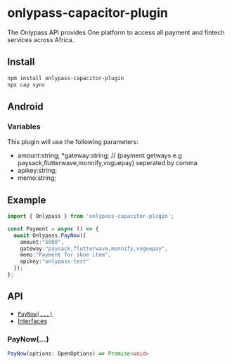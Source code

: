# onlypass-capacitor-plugin

The Onlypass API provides One platform to access all payment and fintech services across Africa.

## Install

```bash
npm install onlypass-capacitor-plugin
npx cap sync
```

## Android

### Variables

This plugin will use the following  parameters:
* amount:string;
*gateway:string; // (payment getways e.g paysack,flutterwave,monnify,voguepay) seperated by comma
* apikey:string;
* memo:string;

## Example

```typescript
import { Onlypass } from 'onlypass-capacitor-plugin';

const Payment = async () => {
  await Onlypass.PayNow({
    amount:"5000",
    gateway:"paysack,flutterwave,monnify,voguepay",
    memo:"Payment for shoe item",
    apikey:"onlypass-test"
  });
};
```

## API
<docgen-index>

* [`PayNow(...)`](#PayNow)
* [Interfaces](#interfaces)

</docgen-index>

<docgen-api>
<!--Update the source file JSDoc comments and rerun docgen to update the docs below-->

### PayNow(...)

```typescript
PayNow(options: OpenOptions) => Promise<void>
```

</docgen-api>
